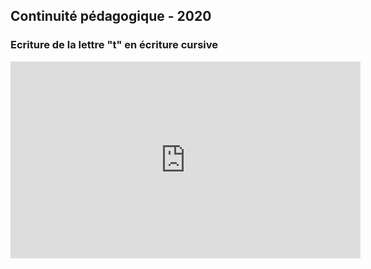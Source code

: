 ## Continuité pédagogique - 2020


### Ecriture de la lettre "t" en écriture cursive
<iframe width="560" height="315" src="https://www.youtube-nocookie.com/embed/hw3TieHWyno" frameborder="0" allow="accelerometer; autoplay; encrypted-media; gyroscope; picture-in-picture" allowfullscreen></iframe>
